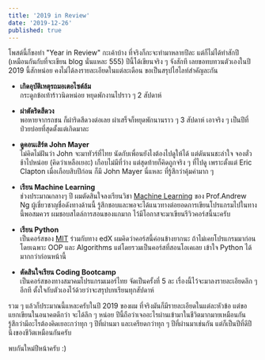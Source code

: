 ```yaml
---
title: '2019 in Review'
date: '2019-12-26'
published: true
---
```


โพสต์นี้ก็ขอทำ "Year in Review" กะเค้าบ้าง ที่จริงก็กะจะทำมาหลายปีละ แต่ก็ไม่ได้ทำสักปี (เหมือนกันกับที่จะเขียน blog นั่นแหละ 555) ปีนี้ได้เขียนจริง ๆ จังสักที เลยขอทบทวนตัวเองในปี 2019 นี้สักหน่อย คงไม่ได้ลงรายละเอียดในแต่ละเดือน ขอเป็นสรุปไฮไลท์สำคัญละกัน

- **เกิดอุบัติเหตุรถมอเตอไซต์ล้ม**  
  กระดูกข้อเท้าร้าวนิดหน่อย หยุดพักงานไปราว ๆ 2 สัปดาห์

- **ผ่าตัดริดสีดวง**  
  พอหายจากรถชน ก็ผ่าริดสีดวงต่อเลย ผ่าเสร็จก็หยุดพักนานราว ๆ 3 สัปดาห์ เอาจริง ๆ เป็นปีที่ป่วยบ่อยที่สุดตั้งแต่เกิดมาละ

- **ดูคอนเสิร์ต John Mayer**  
  ไม่คิดไม่ฝันว่า John จะมาทัวร์ที่ไทย นัดกับเพื่อนยังไงต้องไปดูให้ได้ แต่ดันนนชะล่าใจ จองตั๋วช้าไปหน่อย (คิดว่าเหลือเยอะ) เกือบไม่มีที่ว่าง แต่สุดท้ายก็คิดถูกจริง ๆ ที่ไปดู เพราะตั้งแต่ Eric Clapton เมื่อเกือบสิบปีก่อน ก็มี John Mayer นี่แหละ ที่รู้สึกว่าคุ้มค่ามาก ๆ

- **เรียน Machine Learning**  
  ช่วงประมาณกลางๆ ปี ผมตัดสินใจลงเรียนวิชา [Machine Learning](https://www.coursera.org/learn/machine-learning) ของ Prof.Andrew Ng ผู้เชี่ยวชาญชื่อดังทางด้านนี้ รู้สึกชอบและพอจะได้แนวทางต่อยอดการเขียนโปรแกรมไปในทางนี้พอสมควร ผมชอบสไตล์การสอนของแกมาก ไว้มีโอกาสจะมาเขียนรีวิวคอร์สนี้นะครับ

- **เรียน Python**  
  เป็นคอร์สของ [MIT](https://www.edx.org/course/introduction-to-computer-science-and-programming-7) ร่วมกับทาง edX ผมคิดว่าคอร์สนี้ค่อนข้างยากนะ ถ้าไม่เคยโปรแกรมมาก่อน โดยเฉพาะ OOP และ Algorithms แต่โดยรวมเป็นคอร์สที่สอนโอเคเลย เข้าใจ Python ได้มากกว่าก่อนหน้านี้

- **ตัดสินใจเรียน Coding Bootcamp**  
  เป็นคอร์สของทางสมาคมโปรแกรมเมอร์ไทย จัดเป็นครั้งที่ 5 ละ เรื่องนี้ไว้จะมาลงรายละเอียดลึก ๆ อีกที ตั้งใจกับตัวเองไว้ด้วยว่าจะสรุปบทเรียนทุกสัปดาห์

รวม ๆ แล้วก็ประมาณนี้แหละครับในปี 2019 ของผม ที่จริงมันก็มีรายละเอียดในแต่ละหัวข้อ แต่ขอแยกเขียนในอนาคตดีกว่า จะได้ลึก ๆ หน่อย ปีนี้ถือว่าเจออะไรผ่านเข้ามาในชีวิตมากมายเหมือนกัน รู้สึกว่ามีอะไรต้องคิดเยอะกว่าทุก ๆ ปีที่ผ่านมา และเครียดกว่าทุก ๆ ปีที่ผ่านมาเช่นกัน แต่ก็เป็นปีที่ดีปีนึงของชีวิตเหมือนกันครับ

พบกันใหม่ปีหน้าครับ :)
